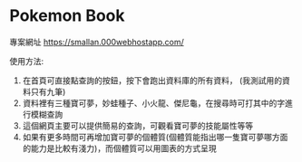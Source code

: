 # Pokemon Book

專案網址
https://smallan.000webhostapp.com/

使用方法:
1. 在首頁可直接點查詢的按鈕，按下會跑出資料庫的所有資料，
(我測試用的資料只有九筆)
2. 資料裡有三種寶可夢，妙蛙種子、小火龍、傑尼龜，在搜尋時可打其中的字進行模糊查詢　
3. 這個網頁主要可以提供簡易的查詢，可觀看寶可夢的技能屬性等等
4. 如果有更多時間可再增加寶可夢的個體質(個體質能指出哪一隻寶可夢哪方面的能力是比較有淺力)，而個體質可以用圖表的方式呈現
